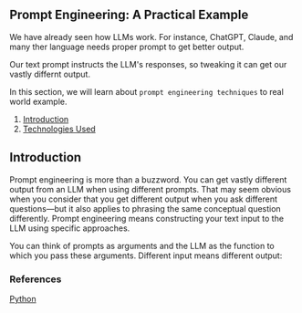 ## Prompt Engineering: A Practical Example

We have already seen how LLMs work. For instance, ChatGPT, Claude, and many ther language needs proper prompt to get better output.

Our text prompt instructs the LLM's responses, so tweaking it can get our vastly differnt output. 

In this section, we will learn about `prompt engineering techniques` to real world  example. 



1. [Introduction](#introduction)
2. [Technologies Used](#technologies-used)





## Introduction

Prompt engineering is more than a buzzword. You can get vastly different output from an LLM when using different prompts. That may seem obvious when you consider that you get different output when you ask different questions—but it also applies to phrasing the same conceptual question differently. Prompt engineering means constructing your text input to the LLM using specific approaches.

You can think of prompts as arguments and the LLM as the function to which you pass these arguments. Different input means different output:



### References

[Python](https://realpython.com/practical-prompt-engineering/)